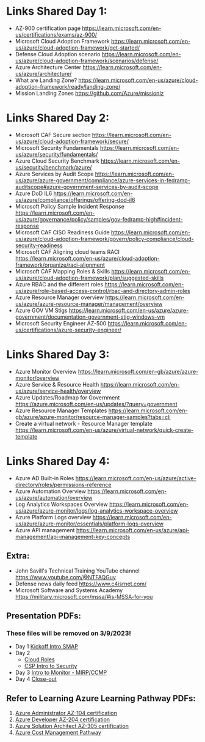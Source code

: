 # Links Shared Day 1:

- AZ-900 certification page <https://learn.microsoft.com/en-us/certifications/exams/az-900/>
- Microsoft Cloud Adoption Framework <https://learn.microsoft.com/en-us/azure/cloud-adoption-framework/get-started/>
- Defense Cloud Adoption scenario <https://learn.microsoft.com/en-us/azure/cloud-adoption-framework/scenarios/defense/>
- Azure Architecture Center <https://learn.microsoft.com/en-us/azure/architecture/>
- What are Landing Zone? <https://learn.microsoft.com/en-us/azure/cloud-adoption-framework/ready/landing-zone/>
- Mission Landing Zones <https://github.com/Azure/missionlz>

# Links Shared Day 2:
- Microsoft CAF Secure section https://learn.microsoft.com/en-us/azure/cloud-adoption-framework/secure/
- Microsoft Security Fundamentals https://learn.microsoft.com/en-us/azure/security/fundamentals/
- Azure Cloud Security Benchmark https://learn.microsoft.com/en-us/security/benchmark/azure/
- Azure Services by Audit Scope https://learn.microsoft.com/en-us/azure/azure-government/compliance/azure-services-in-fedramp-auditscope#azure-government-services-by-audit-scope
- Azure DoD IL6 https://learn.microsoft.com/en-us/azure/compliance/offerings/offering-dod-il6
- Microsoft Policy Sample Incident Response https://learn.microsoft.com/en-us/azure/governance/policy/samples/gov-fedramp-high#incident-response
- Microsoft CAF CISO Readiness Guide https://learn.microsoft.com/en-us/azure/cloud-adoption-framework/govern/policy-compliance/cloud-security-readiness
- Microsoft CAF Aligning cloud teams RACI https://learn.microsoft.com/en-us/azure/cloud-adoption-framework/organize/raci-alignment
- Microsoft CAF Mapping Roles & Skills https://learn.microsoft.com/en-us/azure/cloud-adoption-framework/plan/suggested-skills
- Azure RBAC and the different roles https://learn.microsoft.com/en-us/azure/role-based-access-control/rbac-and-directory-admin-roles
- Azure Resource Manager overview https://learn.microsoft.com/en-us/azure/azure-resource-manager/management/overview
- Azure GOV VM Stigs https://learn.microsoft.com/en-us/azure/azure-government/documentation-government-stig-windows-vm
- Microsoft Security Engineer AZ-500 https://learn.microsoft.com/en-us/certifications/azure-security-engineer/

# Links Shared Day 3:
- Azure Monitor Overview https://learn.microsoft.com/en-gb/azure/azure-monitor/overview
- Azure Service & Resource Health https://learn.microsoft.com/en-us/azure/service-health/overview
- Azure Updates/Roadmap for Government https://azure.microsoft.com/en-us/updates/?query=government
- Azure Resource Manager Templates https://learn.microsoft.com/en-gb/azure/azure-monitor/resource-manager-samples?tabs=cli
- Create a virtual network - Resource Manager template https://learn.microsoft.com/en-us/azure/virtual-network/quick-create-template

# Links Shared Day 4:
- Azure AD Built-in Roles https://learn.microsoft.com/en-us/azure/active-directory/roles/permissions-reference
- Azure Automation Overview https://learn.microsoft.com/en-us/azure/automation/overview
- Log Analytics Workspaces Overview https://learn.microsoft.com/en-us/azure/azure-monitor/logs/log-analytics-workspace-overview
- Azure Platform Logs overview https://learn.microsoft.com/en-us/azure/azure-monitor/essentials/platform-logs-overview
- Azure API management https://learn.microsoft.com/en-us/azure/api-management/api-management-key-concepts

## Extra:
- John Savill's Technical Training YouTube channel <https://www.youtube.com/@NTFAQGuy>
- Defense news daily feed <https://www.c4isrnet.com/>
- Microsoft Software and Systems Academy https://military.microsoft.com/mssa/#is-MSSA-for-you

## Presentation PDFs:
### These files will be removed on 3/9/2023!
- Day 1 [Kickoff Intro SMAP](presentations/01-Federal-ORT-Azure-Kickoff-Intro-SMAP.pdf)
- Day 2
  - [Cloud Roles](presentations/02-Federal-ORT-Azure-Cloud_Roles.pdf)
  - [CSP Intro to Security](presentations/04-Federal-ORT-Introduction-to-Security.pdf)
- Day 3 [Intro to Monitor - MIRP/CCMP](presentations/03-Federal-ORT-Introduction-to-Monitor.pdf)
- Day 4 [Close-out](presentations/05-Federal-ORT-Azure-Closeout.pdf)

## Refer to Learning Azure Learning Pathway PDFs:

1. [Azure Administrator AZ-104 certification](Pathway-Files/Azure-Administrator-AZ-104-Pathway.pdf)
2. [Azure Developer AZ-204 certification](Pathway-Files/Azure-Developer-AZ-204-Pathway.pdf)
3. [Azure Solution Architect AZ-305 certification](Pathway-Files/Azure-Solution-Architect-AZ-305-Pathway.pdf)
4. [Azure Cost Management Pathway](Pathway-Files/Azure-Cost-Management-Pathway.pdf)
